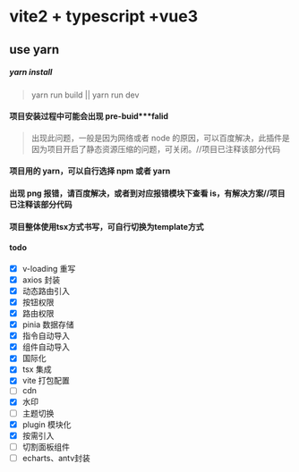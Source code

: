 # vite2 + typescript +vue3

## use yarn

##### yarn install

> yarn run build || yarn run dev

#### 项目安装过程中可能会出现 pre-buid\*\*\*falid

> 出现此问题，一般是因为网络或者 node 的原因，可以百度解决，此插件是因为项目开启了静态资源压缩的问题，可关闭。//项目已注释该部分代码

#### 项目用的 yarn，可以自行选择 npm 或者 yarn

>

#### 出现 png 报错，请百度解决，或者到对应报错模块下查看 is，有解决方案//项目已注释该部分代码

>


#### 项目整体使用tsx方式书写，可自行切换为template方式


#### todo

- [x] v-loading 重写
- [x] axios 封装
- [x] 动态路由引入
- [x] 按钮权限
- [x] 路由权限
- [x] pinia 数据存储
- [x] 指令自动导入
- [x] 组件自动导入
- [x] 国际化
- [x] tsx 集成
- [x] vite 打包配置
- [ ] cdn
- [x] 水印
- [ ] 主题切换
- [x] plugin 模块化
- [x] 按需引入
- [ ] 切割面板组件
- [ ] echarts、antv封装